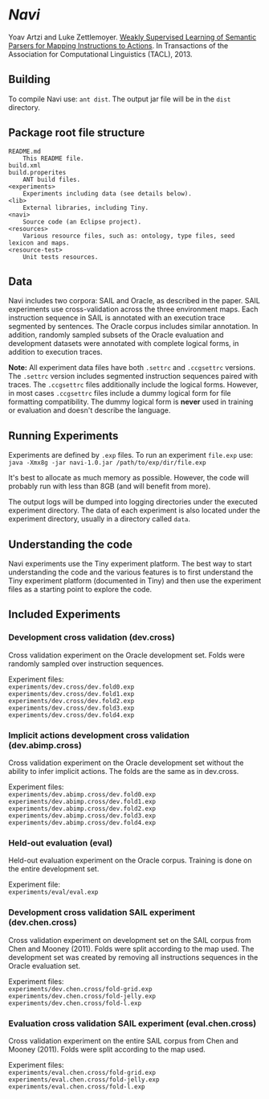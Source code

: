 # _**Navi**_

Yoav Artzi and Luke Zettlemoyer. [Weakly Supervised Learning of Semantic Parsers for Mapping Instructions to Actions](http://yoavartzi.com/pub/az-tacl.2013.pdf). In Transactions of the Association for Computational Linguistics (TACL), 2013.

## Building

To compile Navi use: `ant dist`. The output jar file will be in the `dist` directory. 

## Package root file structure

    README.md
        This README file.  
    build.xml
    build.properites
    	ANT build files.
    <experiments>
        Experiments including data (see details below).  
    <lib>  
        External libraries, including Tiny.  
    <navi>  
        Source code (an Eclipse project).  
    <resources>
        Various resource files, such as: ontology, type files, seed lexicon and maps.  
    <resource-test>
        Unit tests resources.  

## Data

Navi includes two corpora: SAIL and Oracle, as described in the paper. SAIL experiments use cross-validation across the three environment maps. Each instruction sequence in SAIL is annotated with an execution trace segmented by sentences. The Oracle corpus includes similar annotation. In addition, randomly sampled subsets of the Oracle evaluation and development datasets were annotated with complete logical forms, in addition to execution traces. 

**Note:** All experiment data files have both `.settrc` and `.ccgsettrc` versions. The `.settrc` version includes segmented instruction sequences paired with traces. The `.ccgsettrc` files additionally include the logical forms. However, in most cases `.ccgsettrc` files include a dummy logical form for file formatting compatibility. The dummy logical form is **never** used in training or evaluation and doesn't describe the language.

## Running Experiments

Experiments are defined by `.exp` files. To run an experiment `file.exp` use:
	`java -Xmx8g -jar navi-1.0.jar /path/to/exp/dir/file.exp` 

It's best to allocate as much memory as possible. However, the code will probably run with less than 8GB (and will benefit from more).

The output logs will be dumped into logging directories under the executed experiment directory. The data of each experiment is also located under the experiment directory, usually in a directory called `data`.

## Understanding the code

Navi experiments use the Tiny experiment platform. The best way to start understanding the code and the various features is to first understand the Tiny experiment platform (documented in Tiny) and then use the experiment files as a starting point to explore the code. 

## Included Experiments

### Development cross validation (dev.cross)

Cross validation experiment on the Oracle development set. Folds were randomly sampled over instruction sequences.  

Experiment files:  
`experiments/dev.cross/dev.fold0.exp`  
`experiments/dev.cross/dev.fold1.exp`  
`experiments/dev.cross/dev.fold2.exp`  
`experiments/dev.cross/dev.fold3.exp`  
`experiments/dev.cross/dev.fold4.exp`  
								
### Implicit actions development cross validation (dev.abimp.cross)

Cross validation experiment on the Oracle development set without the ability to infer implicit actions. The folds are the same as in dev.cross.

Experiment files:  
`experiments/dev.abimp.cross/dev.fold0.exp`  
`experiments/dev.abimp.cross/dev.fold1.exp`  
`experiments/dev.abimp.cross/dev.fold2.exp`  
`experiments/dev.abimp.cross/dev.fold3.exp`  
`experiments/dev.abimp.cross/dev.fold4.exp`  

### Held-out evaluation (eval)

Held-out evaluation experiment on the Oracle corpus. Training is done on the entire development set.  

Experiment file:  
`experiments/eval/eval.exp`

### Development cross validation SAIL experiment (dev.chen.cross)

Cross validation experiment on development set on the SAIL corpus from Chen and Mooney (2011). Folds were split according to the map used. The development set was created by removing all instructions sequences in the Oracle evaluation set.

Experiment files:  
`experiments/dev.chen.cross/fold-grid.exp`  
`experiments/dev.chen.cross/fold-jelly.exp`  
`experiments/dev.chen.cross/fold-l.exp`  
						
### Evaluation cross validation SAIL experiment (eval.chen.cross)

Cross validation experiment on the entire SAIL corpus from Chen and Mooney (2011). Folds were split according to the map used. 

Experiment files:  
`experiments/eval.chen.cross/fold-grid.exp`  
`experiments/eval.chen.cross/fold-jelly.exp`  
`experiments/eval.chen.cross/fold-l.exp`  



